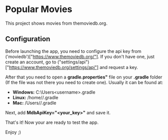 # Popular Movies

This project shows movies from themoviedb.org.

## Configuration

Before launching the app, you need to configure the api key from ('moviedb')["https://www.themoviedb.org/"]. If you don't have one, just create an account, go to ("settings/api")["https://www.themoviedb.org/settings/api"] and request a key.

After that you need to open a **gradle.properties"** file on your **.gradle** folder (If the file was not there you need to create one). Usually it can be found at:

- **Windows:** C:\Users\<username>\.gradle
- **Linux:** /home/<username>/.gradle
- **Mac:** /Users/<username>/.gradle

Next, add **MdbApiKey="<your_key>"** and save it.

That's it! Now your are ready to test the app.

Enjoy ;)
